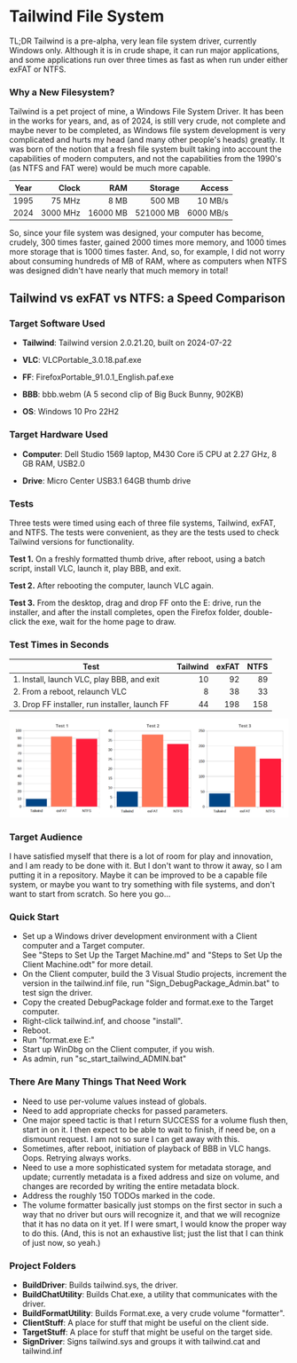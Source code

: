 # Tailwind File System

TL;DR Tailwind is a pre-alpha, very lean file system driver, currently Windows
only. Although it is in crude shape, it can run major applications, and some applications run over three times as fast as when run under either exFAT or NTFS.

### Why a New Filesystem?

Tailwind is a pet project of mine, a Windows File System Driver. It has
been in the works for years, and, as of 2024, is still very crude, not
complete and maybe never to be completed, as Windows file system
development is very complicated and hurts my head (and many other people's heads) greatly. It was born of the notion that a fresh file system built taking into account the capabilities of modern computers, and not the capabilities from the 1990's (as NTFS and FAT were) would be much more capable.

| Year | Clock    | RAM      | Storage   | Access    |
|:----:| --------:| --------:| ---------:| ---------:|
| 1995 | 75 MHz   | 8 MB     | 500 MB    | 10 MB/s   |
| 2024 | 3000 MHz | 16000 MB | 521000 MB | 6000 MB/s |

So, since your file system was designed, your computer has become, crudely, 300 times faster, gained 2000 times more memory, and 1000 times more storage that is 1000 times faster. And, so, for example, I did not worry about consuming hundreds of MB of RAM, where as computers when NTFS was designed didn't have nearly that much memory in total!

## Tailwind vs exFAT vs NTFS: a Speed Comparison

### Target Software Used

- **Tailwind**: Tailwind version 2.0.21.20, built on 2024-07-22

- **VLC**: VLCPortable_3.0.18.paf.exe

- **FF**: FirefoxPortable_91.0.1_English.paf.exe

- **BBB**: bbb.webm (A 5 second clip of Big Buck Bunny, 902KB)

- **OS**: Windows 10 Pro 22H2

### Target Hardware Used

- **Computer**: Dell Studio 1569 laptop, M430 Core i5 CPU at 2.27 GHz, 8 GB RAM, USB2.0

- **Drive**: Micro Center USB3.1 64GB thumb drive

### Tests

Three tests were timed using each of three file systems, Tailwind,
exFAT, and NTFS. The tests were convenient, as they are the tests used
to check Tailwind versions for functionality.

**Test 1.** On a freshly formatted thumb drive, after reboot, using a
batch script, install VLC, launch it, play BBB, and exit.

**Test 2.** After rebooting the computer, launch VLC again.

**Test 3.** From the desktop, drag and drop FF onto the E: drive, run
the installer, and after the install completes, open the Firefox folder,
double-click the exe, wait for the home page to draw.

### Test Times in Seconds

| Test                                           | Tailwind | exFAT | NTFS |
| ---------------------------------------------- | --------:| -----:| ----:|
| 1. Install, launch VLC, play BBB, and exit     | 10       | 92    | 89   |
| 2. From a reboot, relaunch VLC                 | 8        | 38    | 33   |
| 3. Drop FF installer, run installer, launch FF | 44       | 198   | 158  |

![](./2024-07-23_graphs.png)

### Target Audience

I have satisfied myself that there is a lot of room for play and innovation, and I am ready to be done with it. But I don't want to throw it away, so I am putting it in a repository. Maybe it can be improved to be a capable file system, or maybe you want to try something with file systems, and don't want to start from scratch.  So here you go\...

### Quick Start

- Set up a Windows driver development environment with a Client computer and a Target computer.  
  See "Steps to Set Up the Target Machine.md" and "Steps to Set Up the Client Machine.odt" for more detail.
- On the Client computer, build the 3 Visual Studio projects, increment the version in the tailwind.inf file, run "Sign_DebugPackage_Admin.bat" to test sign the driver.
- Copy the created DebugPackage folder and format.exe to the Target computer.
- Right-click tailwind.inf, and choose "install".
- Reboot.
- Run "format.exe E:"
- Start up WinDbg on the Client computer, if you wish.
- As admin, run "sc_start_tailwind_ADMIN.bat"

### There Are Many Things That Need Work

- Need to use per-volume values instead of globals.
- Need to add appropriate checks for passed parameters.
- One major speed tactic is that I return SUCCESS for a volume flush then, start in on it. I then expect to be able to wait to finish, if need be, on a dismount request. I am not so sure I can get away with this.
- Sometimes, after reboot, initiation of playback of BBB in VLC hangs. Oops. Retrying always works.
- Need to use a more sophisticated system for metadata storage, and update; currently metadata is a fixed address and size on volume, and changes are recorded by writing the entire metadata block.
- Address the roughly 150 TODOs marked in the code.
- The volume formatter basically just stomps on the first sector in such a way that no driver but ours will recognize it, and that we will recognize that it has no data on it yet. If I were smart, I would know the proper way to do this.
  (And, this is not an exhaustive list; just the list that I can think of just now, so yeah.)

### Project Folders

- **BuildDriver**: Builds tailwind.sys, the driver.
- **BuildChatUtility**: Builds Chat.exe, a utility that communicates with the driver.
- **BuildFormatUtility**: Builds Format.exe, a very crude volume "formatter".
- **ClientStuff**: A place for stuff that might be useful on the client side.
- **TargetStuff**: A place for stuff that might be useful on the target side.
- **SignDriver**: Signs tailwind.sys and groups it with tailwind.cat and tailwind.inf
